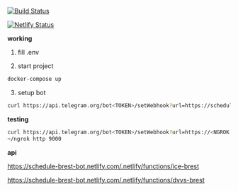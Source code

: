 [![Build Status](https://travis-ci.org/zinovik/schedule-brest-bot.svg?branch=master)](https://travis-ci.org/zinovik/schedule-brest-bot)

[![Netlify Status](https://api.netlify.com/api/v1/badges/30e90369-716d-45ce-a923-d8524546f80c/deploy-status)](https://app.netlify.com/sites/schedule-brest-bot/deploys)

**working**

1. fill .env

2. start project
```bash
docker-compose up
```

3. setup bot
```bash
curl https://api.telegram.org/bot<TOKEN>/setWebhook?url=https://schedule-brest-bot.netlify.com/.netlify/functions/callback
```

**testing**

```bash
curl https://api.telegram.org/bot<TOKEN>/setWebhook?url=https://<NGROK ID>.ngrok.io/callback
~/ngrok http 9000
```

**api**

https://schedule-brest-bot.netlify.com/.netlify/functions/ice-brest

https://schedule-brest-bot.netlify.com/.netlify/functions/dvvs-brest
